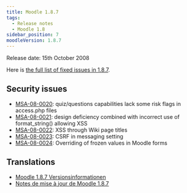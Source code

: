```yaml
---
title: Moodle 1.8.7
tags:
  - Release notes
  - Moodle 1.8
sidebar_position: 7
moodleVersion: 1.8.7
---
```

Release date: 15th October 2008

Here is [the full list of fixed issues in 1.8.7](http://tracker.moodle.org/browse/MDL/fixforversion/10291).

## Security issues

- [MSA-08-0020](http://moodle.org/mod/forum/discuss.php?d=108588): quiz/questions capabilities lack some risk flags in access.php files
- [MSA-08-0021](http://moodle.org/mod/forum/discuss.php?d=108589): design deficiency combined with incorrect use of format_string() allowing XSS
- [MSA-08-0022](http://moodle.org/mod/forum/discuss.php?d=108590): XSS through Wiki page titles
- [MSA-08-0023](http://moodle.org/mod/forum/discuss.php?d=108591): CSRF in messaging setting
- [MSA-08-0024](http://moodle.org/mod/forum/discuss.php?d=108592): Overriding of frozen values in Moodle forms

## Translations

- [Moodle 1.8.7 Versionsinformationen](https://docs.moodle.org/de/Moodle_1.8.7_Versionsinformationen)
- [Notes de mise à jour de Moodle 1.8.7](https://docs.moodle.org/fr/Notes_de_mise_à_jour_de_Moodle_1.8.7)
